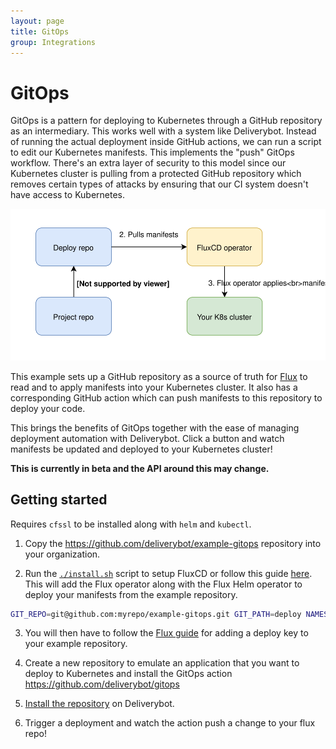 ```yaml
---
layout: page
title: GitOps
group: Integrations
---
```


# GitOps

GitOps is a pattern for deploying to Kubernetes through a GitHub repository as
an intermediary. This works well with a system like Deliverybot. Instead of
running the actual deployment inside GitHub actions, we can run a script to edit
our Kubernetes manifests. This implements the "push" GitOps workflow. There's
an extra layer of security to this model since our Kubernetes cluster is pulling
from a protected GitHub repository which removes certain types of attacks by
ensuring that our CI system doesn't have access to Kubernetes.

![Flux diagram](/assets/images/integrations/flux.svg)

This example sets up a GitHub repository as a source of truth for [Flux][flux]
to read and to apply manifests into your Kubernetes cluster. It also has a
corresponding GitHub action which can push manifests to this repository to
deploy your code.

This brings the benefits of GitOps together with the ease of managing deployment
automation with Deliverybot. Click a button and watch manifests be updated and
deployed to your Kubernetes cluster!

**This is currently in beta and the API around this may change.**

## Getting started

Requires `cfssl` to be installed along with `helm` and `kubectl`.

1. Copy the https://github.com/deliverybot/example-gitops repository into your
   organization.

2. Run the [`./install.sh`](install.sh) script to setup FluxCD or follow this
   guide [here][flux-guide]. This will add the Flux operator along with the Flux
   Helm operator to deploy your manifests from the example repository.

```bash
GIT_REPO=git@github.com:myrepo/example-gitops.git GIT_PATH=deploy NAMESPACE=kube-system ./install.sh
```

3. You will then have to follow the [Flux guide][flux-key] for adding a deploy
   key to your example repository.

4. Create a new repository to emulate an application that you want to deploy to
   Kubernetes and install the GitOps action https://github.com/deliverybot/gitops

5. [Install the repository][deliverybot] on Deliverybot.

6. Trigger a deployment and watch the action push a change to your flux repo!

[flux]: https://fluxcd.io
[flux-guide]: https://docs.fluxcd.io/projects/helm-operator/en/latest/tutorials/get-started.html
[flux-key]: https://docs.fluxcd.io/projects/flux/en/latest/tutorials/get-started.html#giving-write-access
[deliverybot]: https://github.com/apps/deliverybot/installations/new
